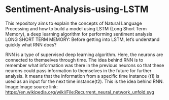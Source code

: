 # Sentiment-Analysis-using-LSTM
This repository aims to explain the concepts of Natural Language Processing and how to build a model using LSTM (Long Short Term Memory), a deep learning algorithm for performing sentiment analysis
LONG SHORT TERM MEMORY:
Before getting into LSTM, let’s understand quickly what RNN does?

RNN is a type of supervised deep learning algorithm. Here, the neurons are connected to themselves through time. The idea behind RNN is to remember what information was there in the previous neurons so that these neurons could pass information to themselves in the future for further analysis. It means that the information from a specific time instance (t1) is used as an input for the next time instance(t2). This is the idea behind RNN.
Image:Image source link: https://en.wikipedia.org/wiki/File:Recurrent_neural_network_unfold.svg
